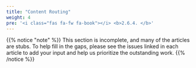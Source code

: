 ```yaml
---
title: "Content Routing"
weight: 4
pre: '<i class="fas fa-fw fa-book"></i> <b>2.6.4. </b>'
---
```


{{% notice "note" %}}
This section is incomplete, and many of the articles are stubs. To help fill in
the gaps, please see the issues linked in each article to add your input and
help us prioritize the outstanding work.
{{% /notice %}}
